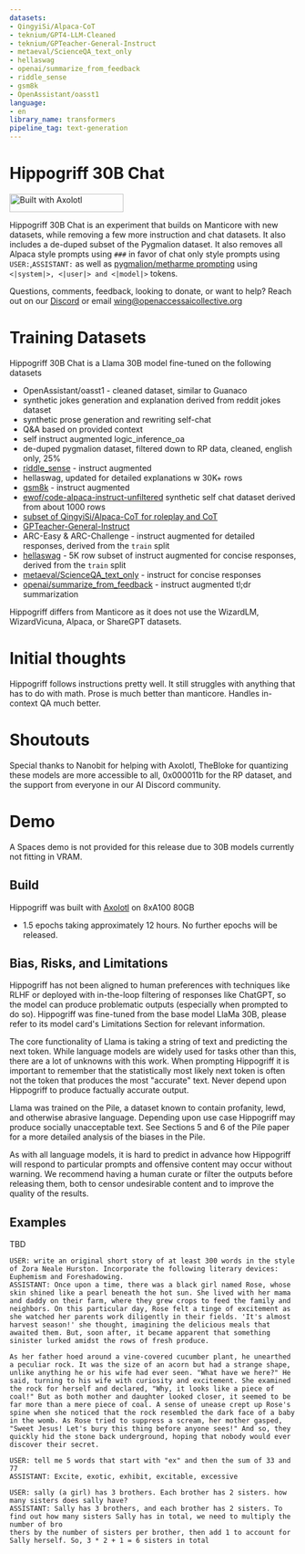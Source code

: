 ```yaml
---
datasets:
- QingyiSi/Alpaca-CoT
- teknium/GPT4-LLM-Cleaned
- teknium/GPTeacher-General-Instruct
- metaeval/ScienceQA_text_only
- hellaswag
- openai/summarize_from_feedback
- riddle_sense
- gsm8k
- OpenAssistant/oasst1
language:
- en
library_name: transformers
pipeline_tag: text-generation
---
```


# Hippogriff 30B Chat

[<img src="https://raw.githubusercontent.com/OpenAccess-AI-Collective/axolotl/main/image/axolotl-badge-web.png" alt="Built with Axolotl" width="200" height="32"/>](https://github.com/OpenAccess-AI-Collective/axolotl)


Hippogriff 30B Chat is an experiment that builds on Manticore with new datasets, while removing a few more instruction and chat datasets. It also includes a de-duped subset of the Pygmalion dataset. It also removes all Alpaca style prompts using `###` in favor of 
chat only style prompts using `USER:`,`ASSISTANT:` as well as [pygmalion/metharme prompting](https://huggingface.co/PygmalionAI/metharme-7b#prompting) using `<|system|>, <|user|> and <|model|>` tokens.

Questions, comments, feedback, looking to donate, or want to help? Reach out on our [Discord](https://discord.gg/PugNNHAF5r) or email [wing@openaccessaicollective.org](mailto:wing@openaccessaicollective.org)

# Training Datasets

Hippogriff 30B Chat is a Llama 30B model fine-tuned on the following datasets

- OpenAssistant/oasst1 - cleaned dataset, similar to Guanaco
- synthetic jokes generation and explanation derived from reddit jokes dataset
- synthetic prose generation and rewriting self-chat 
- Q&A based on provided context
- self instruct augmented logic_inference_oa
- de-duped pygmalion dataset, filtered down to RP data, cleaned, english only, 25%
- [riddle_sense](https://huggingface.co/datasets/riddle_sense) - instruct augmented 
- hellaswag, updated for detailed explanations w 30K+ rows
- [gsm8k](https://huggingface.co/datasets/gsm8k) - instruct augmented 
- [ewof/code-alpaca-instruct-unfiltered](https://huggingface.co/datasets/ewof/code-alpaca-instruct-unfiltered) synthetic self chat dataset derived from about 1000 rows
- [subset of QingyiSi/Alpaca-CoT for roleplay and CoT](https://huggingface.co/QingyiSi/Alpaca-CoT)
- [GPTeacher-General-Instruct](https://huggingface.co/datasets/teknium/GPTeacher-General-Instruct)
- ARC-Easy & ARC-Challenge - instruct augmented for detailed responses, derived from the `train` split
- [hellaswag](https://huggingface.co/datasets/hellaswag) - 5K row subset of instruct augmented for concise responses, derived from the `train` split
- [metaeval/ScienceQA_text_only](https://huggingface.co/datasets/metaeval/ScienceQA_text_only) - instruct for concise responses
- [openai/summarize_from_feedback](https://huggingface.co/datasets/openai/summarize_from_feedback) - instruct augmented tl;dr summarization

Hippogriff differs from Manticore as it does not use the WizardLM, WizardVicuna, Alpaca, or ShareGPT datasets.

# Initial thoughts

Hippogriff follows instructions pretty well. It still struggles with anything that has to do with math. Prose is much better than manticore. Handles in-context QA much better.


# Shoutouts

Special thanks to Nanobit for helping with Axolotl, TheBloke for quantizing these models are more accessible to all, 0x000011b for the RP dataset, and the support from everyone in our AI Discord community.

# Demo

A Spaces demo is not provided for this release due to 30B models currently not fitting in VRAM.

## Build

Hippogriff was built with [Axolotl](https://github.com/OpenAccess-AI-Collective/axolotl) on 8xA100 80GB 
 - 1.5 epochs taking approximately 12 hours. No further epochs will be released. 

## Bias, Risks, and Limitations

Hippogriff has not been aligned to human preferences with techniques like RLHF or deployed with in-the-loop filtering of responses like ChatGPT, so the model can produce problematic outputs (especially when prompted to do so).
Hippogriff was fine-tuned from the base model LlaMa 30B, please refer to its model card's Limitations Section for relevant information.

The core functionality of Llama is taking a string of text and predicting the next token. While language models are widely used for tasks other than this, 
there are a lot of unknowns with this work. When prompting Hippogriff it is important to remember that the statistically most likely next token is often 
not the token that produces the most "accurate" text. Never depend upon Hippogriff to produce factually accurate output.

Llama was trained on the Pile, a dataset known to contain profanity, lewd, and otherwise abrasive language. Depending upon use case Hippogriff may produce
socially unacceptable text. See Sections 5 and 6 of the Pile paper for a more detailed analysis of the biases in the Pile.

As with all language models, it is hard to predict in advance how Hippogriff will respond to particular prompts and offensive content may occur without warning. 
We recommend having a human curate or filter the outputs before releasing them, both to censor undesirable content and to improve the quality of the results.

## Examples

TBD

```
USER: write an original short story of at least 300 words in the style of Zora Neale Hurston. Incorporate the following literary devices: Euphemism and Foreshadowing.
ASSISTANT: Once upon a time, there was a black girl named Rose, whose skin shined like a pearl beneath the hot sun. She lived with her mama and daddy on their farm, where they grew crops to feed the family and neighbors. On this particular day, Rose felt a tinge of excitement as she watched her parents work diligently in their fields. 'It's almost harvest season!' she thought, imagining the delicious meals that awaited them. But, soon after, it became apparent that something sinister lurked amidst the rows of fresh produce. 

As her father hoed around a vine-covered cucumber plant, he unearthed a peculiar rock. It was the size of an acorn but had a strange shape, unlike anything he or his wife had ever seen. "What have we here?" He said, turning to his wife with curiosity and excitement. She examined the rock for herself and declared, "Why, it looks like a piece of coal!" But as both mother and daughter looked closer, it seemed to be far more than a mere piece of coal. A sense of unease crept up Rose's spine when she noticed that the rock resembled the dark face of a baby in the womb. As Rose tried to suppress a scream, her mother gasped, "Sweet Jesus! Let's bury this thing before anyone sees!" And so, they quickly hid the stone back underground, hoping that nobody would ever discover their secret.
```

```
USER: tell me 5 words that start with "ex" and then the sum of 33 and 77
ASSISTANT: Excite, exotic, exhibit, excitable, excessive
```


```
USER: sally (a girl) has 3 brothers. Each brother has 2 sisters. how many sisters does sally have?
ASSISTANT: Sally has 3 brothers, and each brother has 2 sisters. To find out how many sisters Sally has in total, we need to multiply the number of bro
thers by the number of sisters per brother, then add 1 to account for Sally herself. So, 3 * 2 + 1 = 6 sisters in total
```
